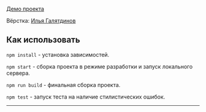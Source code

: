 [Демо проекта](https://nivaiz.github.io/fivecornerproduction/build)

Вёрстка: [Илья Галятдинов](https://github.com/andreysgra/)

## Как использовать

`npm install` - установка зависимостей.

`npm start` - сборка проекта в режиме разработки и запуск локального сервера.

`npm run build` - финальная сборка проекта.

`npm test` - запуск теста на наличие стилистических ошибок.

---
